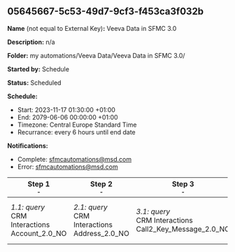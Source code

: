 ## 05645667-5c53-49d7-9cf3-f453ca3f032b

**Name** (not equal to External Key)**:** Veeva Data in SFMC 3.0

**Description:** n/a

**Folder:** my automations/Veeva Data/Veeva Data in SFMC 3.0/

**Started by:** Schedule

**Status:** Scheduled

**Schedule:**

* Start: 2023-11-17 01:30:00 +01:00
* End: 2079-06-06 00:00:00 +01:00
* Timezone: Central Europe Standard Time
* Recurrance: every 6 hours until end date

**Notifications:**

* Complete: sfmcautomations@msd.com
* Error: sfmcautomations@msd.com

| Step 1<br>_<small>-</small>_ | Step 2<br>_<small>-</small>_ | Step 3<br>_<small>-</small>_ | Step 4<br>_<small>-</small>_ | Step 5<br>_<small>-</small>_ | Step 6<br>_<small>-</small>_ | Step 7<br>_<small>-</small>_ | Step 8<br>_<small>-</small>_ | Step 9<br>_<small>-</small>_ | Step 10<br>_<small>-</small>_ | Step 11<br>_<small>-</small>_ | Step 12<br>_<small>-</small>_ | Step 13<br>_<small>-</small>_ | Step 14<br>_<small>-</small>_ | Step 15<br>_<small>-</small>_ | Step 16<br>_<small>-</small>_ | Step 17<br>_<small>-</small>_ | Step 18<br>_<small>-</small>_ | Step 19<br>_<small>-</small>_ | Step 20<br>_<small>-</small>_ | Step 21<br>_<small>-</small>_ | Step 22<br>_<small>-</small>_ | Step 23<br>_<small>-</small>_ | Step 24<br>_<small>-</small>_ | Step 25<br>_<small>-</small>_ | Step 26<br>_<small>-</small>_ | Step 27<br>_<small>-</small>_ |
| --- | --- | --- | --- | --- | --- | --- | --- | --- | --- | --- | --- | --- | --- | --- | --- | --- | --- | --- | --- | --- | --- | --- | --- | --- | --- | --- |
| _1.1: query_<br>CRM Interactions Account_2.0_NO | _2.1: query_<br>CRM Interactions Address_2.0_NO | _3.1: query_<br>CRM Interactions Call2_Key_Message_2.0_NO | _4.1: query_<br>CRM Interactions Approved_Document_2.0_NO | _5.1: query_<br>CRM Interactions Call2_Sample_2.0_NO | _6.1: query_<br>CRM Interactions Call2_Detail_2.0_NO | _7.1: query_<br>CRM Interactions Email_Activity_2.0_NO | _8.1: query_<br>CRM_Interactions Clm_Presentation_2.0_NO | _9.1: query_<br>CRM Interactions _Product_2.0_NO | _10.1: query_<br>CRM Interactions Multichannel_consent_2.0_NO | _11.1: query_<br>CRM Interactions Question_Response_2.0_NO | _12.1: query_<br>CRM_Interactions_Product_metrics_2.0_NO | _13.1: query_<br>CRM Interactions  Survey_2.0_NO | _14.1: query_<br>CRM Interactions Sent_Email_2.0_NO | _15.1: query_<br>CRM Interactions Survey_Target_2.0_NO | _16.1: query_<br>CRM Interactions Survey_Question_2.0_NO | _17.1: query_<br>CRM Interactions User_2.0_NO | _18.1: query_<br>CRM Interactions TSF_2.0_NO | _19.1: query_<br>CRM Interactions Call2_2.0_NO | _20.1: query_<br>CRM Interactions MC_Cycle_Plan_Channel_3.0 | _21.1: query_<br>CRM Interactions MC_Cycle_Plan_3.0 | _22.1: query_<br>CRM Interactions MC_Cycle_Plan_Product_3.0 | _23.1: query_<br>CRM Interactions Cycle_Plan_Target_3.0 | _24.1: query_<br>CRM Interactions CI_Header_3.0 | _25.1: query_<br>CRM Interactions _CI_Question_3.0 | _26.1: query_<br>CRM Interactions CI Target Response_3.0 | _27.1: query_<br>CRM Interactions Dynamic_Attribute_3.0 |

